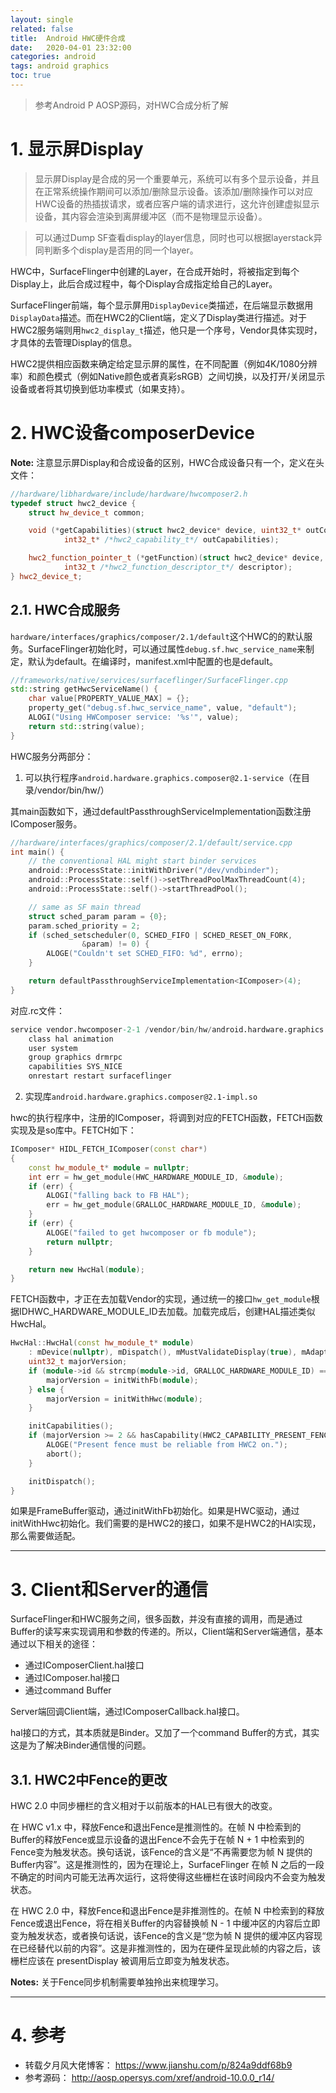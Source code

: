 ```yaml
---
layout: single
related: false
title:  Android HWC硬件合成
date:   2020-04-01 23:32:00
categories: android
tags: android graphics
toc: true
---
```


> 参考Android P AOSP源码，对HWC合成分析了解

<!--more-->

# 1. 显示屏Display

> 显示屏Display是合成的另一个重要单元，系统可以有多个显示设备，并且在正常系统操作期间可以添加/删除显示设备。该添加/删除操作可以对应HWC设备的热插拔请求，或者应客户端的请求进行，这允许创建虚拟显示设备，其内容会渲染到离屏缓冲区（而不是物理显示设备）。

> 可以通过Dump SF查看display的layer信息，同时也可以根据layerstack异同判断多个display是否用的同一个layer。

HWC中，SurfaceFlinger中创建的Layer，在合成开始时，将被指定到每个Display上，此后合成过程中，每个Display合成指定给自己的Layer。

SurfaceFlinger前端，每个显示屏用`DisplayDevice`类描述，在后端显示数据用`DisplayData`描述。而在HWC2的Client端，定义了Display类进行描述。对于HWC2服务端则用`hwc2_display_t`描述，他只是一个序号，Vendor具体实现时，才具体的去管理Display的信息。

HWC2提供相应函数来确定给定显示屏的属性，在不同配置（例如4K/1080分辨率）和颜色模式（例如Native颜色或者真彩sRGB）之间切换，以及打开/关闭显示设备或者将其切换到低功率模式（如果支持）。

# 2. HWC设备composerDevice

**Note:**
注意显示屏Display和合成设备的区别，HWC合成设备只有一个，定义在头文件：

```cpp
//hardware/libhardware/include/hardware/hwcomposer2.h
typedef struct hwc2_device {
    struct hw_device_t common;

    void (*getCapabilities)(struct hwc2_device* device, uint32_t* outCount,
            int32_t* /*hwc2_capability_t*/ outCapabilities);

    hwc2_function_pointer_t (*getFunction)(struct hwc2_device* device,
            int32_t /*hwc2_function_descriptor_t*/ descriptor);
} hwc2_device_t;
```

## 2.1. HWC合成服务

`hardware/interfaces/graphics/composer/2.1/default`这个HWC的的默认服务。SurfaceFlinger初始化时，可以通过属性`debug.sf.hwc_service_name`来制定，默认为default。在编译时，manifest.xml中配置的也是default。

```cpp 
//frameworks/native/services/surfaceflinger/SurfaceFlinger.cpp
std::string getHwcServiceName() {
    char value[PROPERTY_VALUE_MAX] = {};
    property_get("debug.sf.hwc_service_name", value, "default");
    ALOGI("Using HWComposer service: '%s'", value);
    return std::string(value);
}
```

HWC服务分两部分：

1. 可以执行程序`android.hardware.graphics.composer@2.1-service`（在目录/vendor/bin/hw/）

其main函数如下，通过defaultPassthroughServiceImplementation函数注册IComposer服务。

```cpp
//hardware/interfaces/graphics/composer/2.1/default/service.cpp
int main() {
    // the conventional HAL might start binder services
    android::ProcessState::initWithDriver("/dev/vndbinder");
    android::ProcessState::self()->setThreadPoolMaxThreadCount(4);
    android::ProcessState::self()->startThreadPool();

    // same as SF main thread
    struct sched_param param = {0};
    param.sched_priority = 2;
    if (sched_setscheduler(0, SCHED_FIFO | SCHED_RESET_ON_FORK,
                &param) != 0) {
        ALOGE("Couldn't set SCHED_FIFO: %d", errno);
    }

    return defaultPassthroughServiceImplementation<IComposer>(4);
}
```

对应.rc文件：

```s
service vendor.hwcomposer-2-1 /vendor/bin/hw/android.hardware.graphics.composer@2.1-service
    class hal animation
    user system
    group graphics drmrpc
    capabilities SYS_NICE
    onrestart restart surfaceflinger
```

2. 实现库`android.hardware.graphics.composer@2.1-impl.so`

hwc的执行程序中，注册的IComposer，将调到对应的FETCH函数，FETCH函数实现及是so库中。FETCH如下：

```cpp
IComposer* HIDL_FETCH_IComposer(const char*)
{
    const hw_module_t* module = nullptr;
    int err = hw_get_module(HWC_HARDWARE_MODULE_ID, &module);
    if (err) {
        ALOGI("falling back to FB HAL");
        err = hw_get_module(GRALLOC_HARDWARE_MODULE_ID, &module);
    }
    if (err) {
        ALOGE("failed to get hwcomposer or fb module");
        return nullptr;
    }

    return new HwcHal(module);
}
```

FETCH函数中，才正在去加载Vendor的实现，通过统一的接口`hw_get_module`根据IDHWC_HARDWARE_MODULE_ID去加载。加载完成后，创建HAL描述类似HwcHal。

```cpp
HwcHal::HwcHal(const hw_module_t* module)
    : mDevice(nullptr), mDispatch(), mMustValidateDisplay(true), mAdapter() {
    uint32_t majorVersion;
    if (module->id && strcmp(module->id, GRALLOC_HARDWARE_MODULE_ID) == 0) {
        majorVersion = initWithFb(module);
    } else {
        majorVersion = initWithHwc(module);
    }

    initCapabilities();
    if (majorVersion >= 2 && hasCapability(HWC2_CAPABILITY_PRESENT_FENCE_IS_NOT_RELIABLE)) {
        ALOGE("Present fence must be reliable from HWC2 on.");
        abort();
    }

    initDispatch();
}
```

如果是FrameBuffer驱动，通过initWithFb初始化。如果是HWC驱动，通过initWithHwc初始化。我们需要的是HWC2的接口，如果不是HWC2的HAl实现，那么需要做适配。

***

# 3. Client和Server的通信

SurfaceFlinger和HWC服务之间，很多函数，并没有直接的调用，而是通过Buffer的读写来实现调用和参数的传递的。所以，Client端和Server端通信，基本通过以下相关的途径：

+ 通过IComposerClient.hal接口
+ 通过IComposer.hal接口
+ 通过command Buffer

Server端回调Client端，通过IComposerCallback.hal接口。

hal接口的方式，其本质就是Binder。又加了一个command Buffer的方式，其实这是为了解决Binder通信慢的问题。

## 3.1. HWC2中Fence的更改

HWC 2.0 中同步栅栏的含义相对于以前版本的HAL已有很大的改变。

在 HWC v1.x 中，释放Fence和退出Fence是推测性的。在帧 N 中检索到的Buffer的释放Fence或显示设备的退出Fence不会先于在帧 N + 1 中检索到的Fence变为触发状态。换句话说，该Fence的含义是“不再需要您为帧 N 提供的Buffer内容”。这是推测性的，因为在理论上，SurfaceFlinger 在帧 N 之后的一段不确定的时间内可能无法再次运行，这将使得这些栅栏在该时间段内不会变为触发状态。

在 HWC 2.0 中，释放Fence和退出Fence是非推测性的。在帧 N 中检索到的释放Fence或退出Fence，将在相关Buffer的内容替换帧 N - 1 中缓冲区的内容后立即变为触发状态，或者换句话说，该Fence的含义是“您为帧 N 提供的缓冲区内容现在已经替代以前的内容”。这是非推测性的，因为在硬件呈现此帧的内容之后，该栅栏应该在 presentDisplay 被调用后立即变为触发状态。

**Notes:** 关于Fence同步机制需要单独拎出来梳理学习。

***

# 4. 参考

+ 转载夕月风大佬博客： https://www.jianshu.com/p/824a9ddf68b9
+ 参考源码： http://aosp.opersys.com/xref/android-10.0.0_r14/